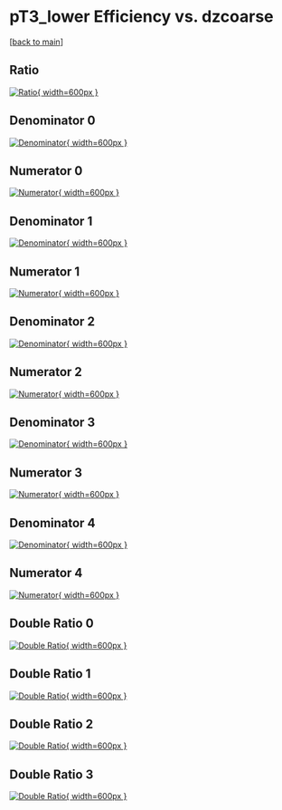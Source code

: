 # pT3_lower Efficiency vs. dzcoarse

[[back to main](./)]



## Ratio

[![Ratio](../mtv/var/pT3_lower_vtr_321_1_eff_dzcoarse.png){ width=600px }](../mtv/var/pT3_lower_vtr_321_1_eff_dzcoarse.pdf)

## Denominator 0

[![Denominator](../mtv/den/pT3_lower_vtr_321_1_eff_dzcoarse_den0.png){ width=600px }](../mtv/den/pT3_lower_vtr_321_1_eff_dzcoarse_den0.pdf)

## Numerator 0

[![Numerator](../mtv/num/pT3_lower_vtr_321_1_eff_dzcoarse_num0.png){ width=600px }](../mtv/num/pT3_lower_vtr_321_1_eff_dzcoarse_num0.pdf)

## Denominator 1

[![Denominator](../mtv/den/pT3_lower_vtr_321_1_eff_dzcoarse_den1.png){ width=600px }](../mtv/den/pT3_lower_vtr_321_1_eff_dzcoarse_den1.pdf)

## Numerator 1

[![Numerator](../mtv/num/pT3_lower_vtr_321_1_eff_dzcoarse_num1.png){ width=600px }](../mtv/num/pT3_lower_vtr_321_1_eff_dzcoarse_num1.pdf)

## Denominator 2

[![Denominator](../mtv/den/pT3_lower_vtr_321_1_eff_dzcoarse_den2.png){ width=600px }](../mtv/den/pT3_lower_vtr_321_1_eff_dzcoarse_den2.pdf)

## Numerator 2

[![Numerator](../mtv/num/pT3_lower_vtr_321_1_eff_dzcoarse_num2.png){ width=600px }](../mtv/num/pT3_lower_vtr_321_1_eff_dzcoarse_num2.pdf)

## Denominator 3

[![Denominator](../mtv/den/pT3_lower_vtr_321_1_eff_dzcoarse_den3.png){ width=600px }](../mtv/den/pT3_lower_vtr_321_1_eff_dzcoarse_den3.pdf)

## Numerator 3

[![Numerator](../mtv/num/pT3_lower_vtr_321_1_eff_dzcoarse_num3.png){ width=600px }](../mtv/num/pT3_lower_vtr_321_1_eff_dzcoarse_num3.pdf)

## Denominator 4

[![Denominator](../mtv/den/pT3_lower_vtr_321_1_eff_dzcoarse_den4.png){ width=600px }](../mtv/den/pT3_lower_vtr_321_1_eff_dzcoarse_den4.pdf)

## Numerator 4

[![Numerator](../mtv/num/pT3_lower_vtr_321_1_eff_dzcoarse_num4.png){ width=600px }](../mtv/num/pT3_lower_vtr_321_1_eff_dzcoarse_num4.pdf)

## Double Ratio 0

[![Double Ratio](../mtv/ratio/pT3_lower_vtr_321_1_eff_dzcoarse_ratio0.png){ width=600px }](../mtv/ratio/pT3_lower_vtr_321_1_eff_dzcoarse_ratio0.pdf)

## Double Ratio 1

[![Double Ratio](../mtv/ratio/pT3_lower_vtr_321_1_eff_dzcoarse_ratio1.png){ width=600px }](../mtv/ratio/pT3_lower_vtr_321_1_eff_dzcoarse_ratio1.pdf)

## Double Ratio 2

[![Double Ratio](../mtv/ratio/pT3_lower_vtr_321_1_eff_dzcoarse_ratio2.png){ width=600px }](../mtv/ratio/pT3_lower_vtr_321_1_eff_dzcoarse_ratio2.pdf)

## Double Ratio 3

[![Double Ratio](../mtv/ratio/pT3_lower_vtr_321_1_eff_dzcoarse_ratio3.png){ width=600px }](../mtv/ratio/pT3_lower_vtr_321_1_eff_dzcoarse_ratio3.pdf)

